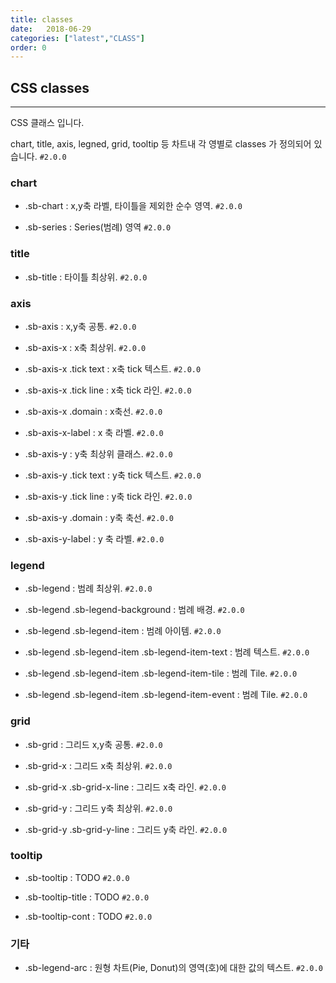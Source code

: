 ```yaml
---
title: classes
date:   2018-06-29
categories: ["latest","CLASS"]
order: 0
---
```


## CSS classes
---

CSS 클래스 입니다.

chart, title, axis, legned, grid, tooltip 등 차트내 각 영별로 classes 가 정의되어 있습니다.
`#2.0.0`


### chart

* .sb-chart : x,y축 라벨, 타이틀을 제외한 순수 영역. `#2.0.0`

* .sb-series :  Series(범례) 영역 `#2.0.0`


### title

* .sb-title : 타이틀 최상위. `#2.0.0`


### axis

* .sb-axis : x,y축 공통. `#2.0.0`

* .sb-axis-x  : x축 최상위. `#2.0.0`

* .sb-axis-x .tick text : x축 tick 텍스트. `#2.0.0`

* .sb-axis-x .tick line : x축 tick 라인. `#2.0.0`

* .sb-axis-x .domain : x축선. `#2.0.0`

* .sb-axis-x-label : x 축 라벨. `#2.0.0`

* .sb-axis-y : y축 최상위 클래스. `#2.0.0`

* .sb-axis-y .tick text : y축 tick 텍스트. `#2.0.0`

* .sb-axis-y .tick line : y축 tick 라인. `#2.0.0`

* .sb-axis-y .domain : y축 축선. `#2.0.0`

* .sb-axis-y-label : y 축 라벨. `#2.0.0`


### legend 

* .sb-legend : 범례 최상위. `#2.0.0`

* .sb-legend .sb-legend-background : 범례 배경. `#2.0.0`

* .sb-legend .sb-legend-item : 범례 아이템. `#2.0.0`

* .sb-legend .sb-legend-item .sb-legend-item-text : 범례 텍스트. `#2.0.0`

* .sb-legend .sb-legend-item .sb-legend-item-tile : 범례 Tile. `#2.0.0`

* .sb-legend .sb-legend-item .sb-legend-item-event : 범례 Tile. `#2.0.0`


### grid

* .sb-grid : 그리드 x,y축  공통. `#2.0.0`

* .sb-grid-x : 그리드 x축 최상위. `#2.0.0`

* .sb-grid-x .sb-grid-x-line : 그리드 x축 라인. `#2.0.0`

* .sb-grid-y : 그리드 y축 최상위. `#2.0.0`

* .sb-grid-y .sb-grid-y-line : 그리드 y축 라인. `#2.0.0`


### tooltip

* .sb-tooltip : TODO `#2.0.0`

* .sb-tooltip-title : TODO `#2.0.0`

* .sb-tooltip-cont : TODO `#2.0.0`


### 기타

* .sb-legend-arc : 원형 차트(Pie, Donut)의 영역(호)에 대한 값의 텍스트. `#2.0.0`
